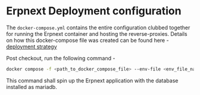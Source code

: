 # Erpnext Deployment configuration

The ```docker-compose.yml``` contains the entire configuration clubbed together for running the Erpnext container and hosting the reverse-proxies. Details on how this docker-compose file was created can be found here - 
[deployment strategy](https://forceforgood.atlassian.net/wiki/spaces/IF2LII029/pages/3524722824/ErpNext+Deployment+Maintenance+Strategy)


Post checkout, run the following command -

```bash
docker compose -f <path_to_docker_compose_file> --env-file <env_file_name> --project-name <project_name> up -d
```

This command shall spin up the Erpnext application with the database installed as mariadb.